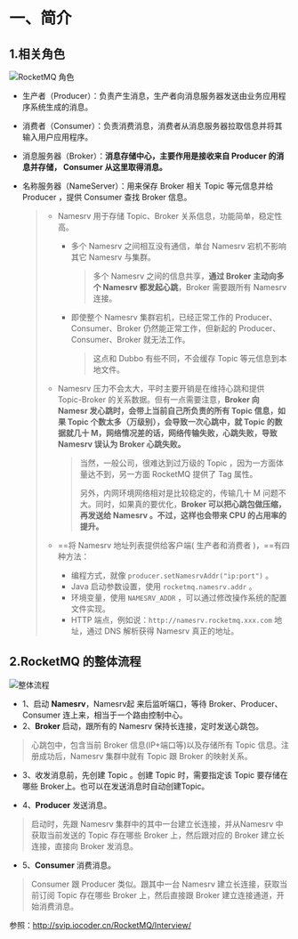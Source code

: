 # 一、简介

## 1.相关角色

![RocketMQ 角色](/Users/jack/Desktop/md/images/01-0976636.png)

- 生产者（Producer）：负责产生消息，生产者向消息服务器发送由业务应用程序系统生成的消息。

- 消费者（Consumer）：负责消费消息，消费者从消息服务器拉取信息并将其输入用户应用程序。

- 消息服务器（Broker）：**消息存储中心，主要作用是接收来自 Producer 的消息并存储， Consumer 从这里取得消息。**

- 名称服务器（NameServer）：用来保存 Broker 相关 Topic 等元信息并给 Producer ，提供 Consumer 查找 Broker 信息。

  > - Namesrv 用于存储 Topic、Broker 关系信息，功能简单，稳定性高。
  >
  >   - 多个 Namesrv 之间相互没有通信，单台 Namesrv 宕机不影响其它 Namesrv 与集群。
  >
  >     > 多个 Namesrv 之间的信息共享，**通过 Broker 主动向多个 Namesrv 都发起心跳**，Broker 需要跟所有 Namesrv 连接。
  >
  >   - 即使整个 Namesrv 集群宕机，已经正常工作的 Producer、Consumer、Broker 仍然能正常工作，但新起的 Producer、Consumer、Broker 就无法工作。
  >
  >     > 这点和 Dubbo 有些不同，不会缓存 Topic 等元信息到本地文件。
  >
  > - Namesrv 压力不会太大，平时主要开销是在维持心跳和提供 Topic-Broker 的关系数据。但有一点需要注意，**Broker 向 Namesr 发心跳时，会带上当前自己所负责的所有 Topic 信息，如果 Topic 个数太多（万级别），会导致一次心跳中，就 Topic 的数据就几十 M，网络情况差的话，网络传输失败，心跳失败，导致 Namesrv 误认为 Broker 心跳失败。**
  >
  >   > 当然，一般公司，很难达到过万级的 Topic ，因为一方面体量达不到，另一方面 RocketMQ 提供了 Tag 属性。
  >   >
  >   > 另外，内网环境网络相对是比较稳定的，传输几十 M 问题不大。同时，如果真的要优化，**Broker 可以把心跳包做压缩，再发送给 Namesrv 。不过，这样也会带来 CPU 的占用率的提升。**
  >
  > - ==将 Namesrv 地址列表提供给客户端( 生产者和消费者 )，==有四种方法：
  >
  >   - 编程方式，就像 `producer.setNamesrvAddr("ip:port")` 。
  >   - Java 启动参数设置，使用 `rocketmq.namesrv.addr` 。
  >   - 环境变量，使用 `NAMESRV_ADDR` ，可以通过修改操作系统的配置文件实现。
  >   - HTTP 端点，例如说：`http://namesrv.rocketmq.xxx.com` 地址，通过 DNS 解析获得 Namesrv 真正的地址。

## 2.RocketMQ 的整体流程

![整体流程](/Users/jack/Desktop/md/images/02-0976659.png)

- 1、启动 **Namesrv**，Namesrv起 来后监听端口，等待 Broker、Producer、Consumer 连上来，相当于一个路由控制中心。
- 2、**Broker** 启动，跟所有的 Namesrv 保持长连接，定时发送心跳包。

> 心跳包中，包含当前 Broker 信息(IP+端口等)以及存储所有 Topic 信息。注册成功后，Namesrv 集群中就有 Topic 跟 Broker 的映射关系。

- 3、收发消息前，先创建 Topic 。创建 Topic 时，需要指定该 Topic 要存储在 哪些 Broker上。也可以在发送消息时自动创建Topic。

- 4、**Producer** 发送消息。

> 启动时，先跟 Namesrv 集群中的其中一台建立长连接，并从Namesrv 中获取当前发送的 Topic 存在哪些 Broker 上，然后跟对应的 Broker 建立长连接，直接向 Broker 发消息。

- 5、**Consumer** 消费消息。

> Consumer 跟 Producer 类似。跟其中一台 Namesrv 建立长连接，获取当前订阅 Topic 存在哪些 Broker 上，然后直接跟 Broker 建立连接通道，开始消费消息。





















参照：http://svip.iocoder.cn/RocketMQ/Interview/